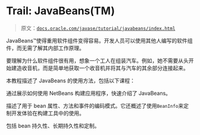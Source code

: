 # Trail: JavaBeans(TM)

> 原文：[`docs.oracle.com/javase/tutorial/javabeans/index.html`](https://docs.oracle.com/javase/tutorial/javabeans/index.html)

JavaBeans™使得重用软件组件变得容易。开发人员可以使用其他人编写的软件组件，而无需了解其内部工作原理。

要理解为什么软件组件很有用，想象一个工人在组装汽车。例如，她不需要从头开始建造收音机，而是简单地获取一个收音机并将其与汽车的其余部分连接起来。

本教程描述了 JavaBeans 的使用方法，包括以下课程：

通过展示如何使用 NetBeans 构建应用程序，快速介绍了 JavaBeans。

描述了用于 bean 属性、方法和事件的编码模式。它还概述了使用`BeanInfo`来定制开发体验在构建工具中的使用。

包括 bean 持久性、长期持久性和定制。
